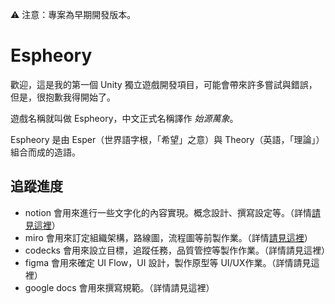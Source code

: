 ⚠ 注意：專案為早期開發版本。

# Espheory

歡迎，這是我的第一個 Unity 獨立遊戲開發項目，可能會帶來許多嘗試與錯誤，但是，很抱歉我得開始了。

遊戲名稱就叫做 Espheory，中文正式名稱譯作 *始源萬象*。

Espheory 是由 Esper（世界語字根，「希望」之意）與 Theory（英語，「理論」）組合而成的造語。

## 追蹤進度

* notion 會用來進行一些文字化的內容實現。概念設計、撰寫設定等。（詳情[請見這裡](https://positive-parsnip-3f3.notion.site/ec6873b0396d4b03bb7e4566bec84816 "中文頁面")）
* miro 會用來訂定組織架構，路線圖，流程圖等前製作業。（詳情[請見這裡](https://miro.com/app/board/uXjVPLZ_kFk=/?share_link_id=981966924894)）
* codecks 會用來設立目標，追蹤任務，品質管控等製作作業。（詳情請見這裡）
* figma 會用來確定 UI Flow，UI 設計，製作原型等 UI/UX作業。（詳情請見這裡）
* google docs 會用來撰寫規範。（詳情請見這裡）
